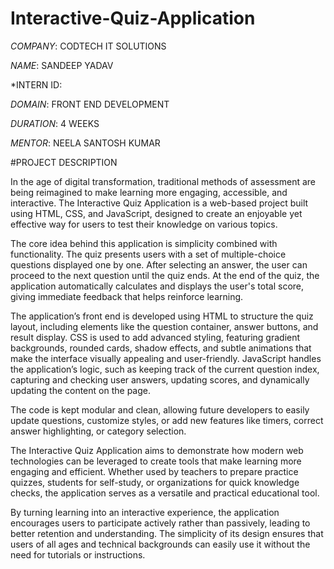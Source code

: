 # Interactive-Quiz-Application

*COMPANY*: CODTECH IT SOLUTIONS

*NAME*: SANDEEP YADAV

*INTERN ID:

*DOMAIN*: FRONT END DEVELOPMENT

*DURATION*: 4 WEEKS

*MENTOR*: NEELA SANTOSH KUMAR

#PROJECT DESCRIPTION

In the age of digital transformation, traditional methods of assessment are being reimagined to make learning more engaging, accessible, and interactive. The Interactive Quiz Application is a web-based project built using HTML, CSS, and JavaScript, designed to create an enjoyable yet effective way for users to test their knowledge on various topics.

The core idea behind this application is simplicity combined with functionality. The quiz presents users with a set of multiple-choice questions displayed one by one. After selecting an answer, the user can proceed to the next question until the quiz ends. At the end of the quiz, the application automatically calculates and displays the user's total score, giving immediate feedback that helps reinforce learning.

The application’s front end is developed using HTML to structure the quiz layout, including elements like the question container, answer buttons, and result display. CSS is used to add advanced styling, featuring gradient backgrounds, rounded cards, shadow effects, and subtle animations that make the interface visually appealing and user-friendly. JavaScript handles the application’s logic, such as keeping track of the current question index, capturing and checking user answers, updating scores, and dynamically updating the content on the page.

The code is kept modular and clean, allowing future developers to easily update questions, customize styles, or add new features like timers, correct answer highlighting, or category selection.

The Interactive Quiz Application aims to demonstrate how modern web technologies can be leveraged to create tools that make learning more engaging and efficient. Whether used by teachers to prepare practice quizzes, students for self-study, or organizations for quick knowledge checks, the application serves as a versatile and practical educational tool.

By turning learning into an interactive experience, the application encourages users to participate actively rather than passively, leading to better retention and understanding. The simplicity of its design ensures that users of all ages and technical backgrounds can easily use it without the need for tutorials or instructions.

